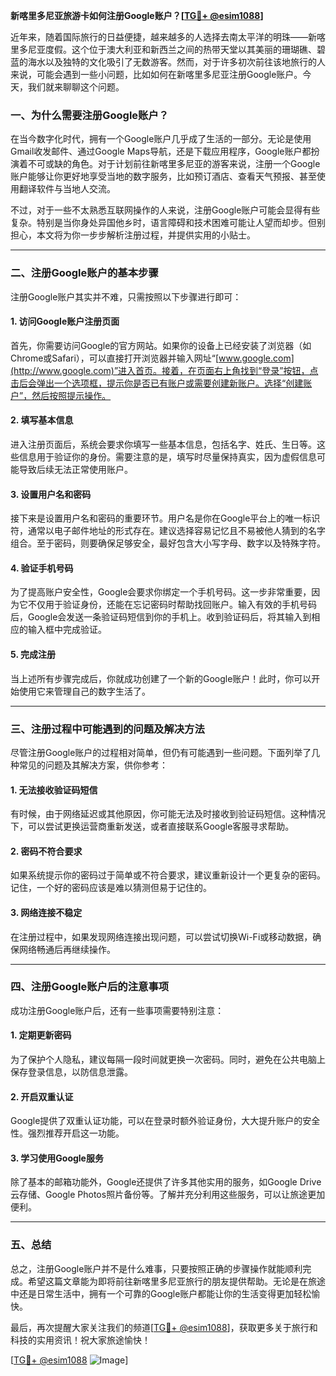 **新喀里多尼亚旅游卡如何注册Google账户？[[TG💪+ @esim1088](https://t.me/s/esim1088)]**

近年来，随着国际旅行的日益便捷，越来越多的人选择去南太平洋的明珠——新喀里多尼亚度假。这个位于澳大利亚和新西兰之间的热带天堂以其美丽的珊瑚礁、碧蓝的海水以及独特的文化吸引了无数游客。然而，对于许多初次前往该地旅行的人来说，可能会遇到一些小问题，比如如何在新喀里多尼亚注册Google账户。今天，我们就来聊聊这个问题。

### 一、为什么需要注册Google账户？

在当今数字化时代，拥有一个Google账户几乎成了生活的一部分。无论是使用Gmail收发邮件、通过Google Maps导航，还是下载应用程序，Google账户都扮演着不可或缺的角色。对于计划前往新喀里多尼亚的游客来说，注册一个Google账户能够让你更好地享受当地的数字服务，比如预订酒店、查看天气预报、甚至使用翻译软件与当地人交流。

不过，对于一些不太熟悉互联网操作的人来说，注册Google账户可能会显得有些复杂。特别是当你身处异国他乡时，语言障碍和技术困难可能让人望而却步。但别担心，本文将为你一步步解析注册过程，并提供实用的小贴士。

---

### 二、注册Google账户的基本步骤

注册Google账户其实并不难，只需按照以下步骤进行即可：

#### 1. 访问Google账户注册页面

首先，你需要访问Google的官方网站。如果你的设备上已经安装了浏览器（如Chrome或Safari），可以直接打开浏览器并输入网址“[www.google.com](http://www.google.com)”进入首页。接着，在页面右上角找到“登录”按钮，点击后会弹出一个选项框，提示你是否已有账户或需要创建新账户。选择“创建账户”，然后按照提示操作。

#### 2. 填写基本信息

进入注册页面后，系统会要求你填写一些基本信息，包括名字、姓氏、生日等。这些信息用于验证你的身份。需要注意的是，填写时尽量保持真实，因为虚假信息可能导致后续无法正常使用账户。

#### 3. 设置用户名和密码

接下来是设置用户名和密码的重要环节。用户名是你在Google平台上的唯一标识符，通常以电子邮件地址的形式存在。建议选择容易记忆且不易被他人猜到的名字组合。至于密码，则要确保足够安全，最好包含大小写字母、数字以及特殊字符。

#### 4. 验证手机号码

为了提高账户安全性，Google会要求你绑定一个手机号码。这一步非常重要，因为它不仅用于验证身份，还能在忘记密码时帮助找回账户。输入有效的手机号码后，Google会发送一条验证码短信到你的手机上。收到验证码后，将其输入到相应的输入框中完成验证。

#### 5. 完成注册

当上述所有步骤完成后，你就成功创建了一个新的Google账户！此时，你可以开始使用它来管理自己的数字生活了。

---

### 三、注册过程中可能遇到的问题及解决方法

尽管注册Google账户的过程相对简单，但仍有可能遇到一些问题。下面列举了几种常见的问题及其解决方案，供你参考：

#### 1. 无法接收验证码短信

有时候，由于网络延迟或其他原因，你可能无法及时接收到验证码短信。这种情况下，可以尝试更换运营商重新发送，或者直接联系Google客服寻求帮助。

#### 2. 密码不符合要求

如果系统提示你的密码过于简单或不符合要求，建议重新设计一个更复杂的密码。记住，一个好的密码应该是难以猜测但易于记住的。

#### 3. 网络连接不稳定

在注册过程中，如果发现网络连接出现问题，可以尝试切换Wi-Fi或移动数据，确保网络畅通后再继续操作。

---

### 四、注册Google账户后的注意事项

成功注册Google账户后，还有一些事项需要特别注意：

#### 1. 定期更新密码

为了保护个人隐私，建议每隔一段时间就更换一次密码。同时，避免在公共电脑上保存登录信息，以防信息泄露。

#### 2. 开启双重认证

Google提供了双重认证功能，可以在登录时额外验证身份，大大提升账户的安全性。强烈推荐开启这一功能。

#### 3. 学习使用Google服务

除了基本的邮箱功能外，Google还提供了许多其他实用的服务，如Google Drive云存储、Google Photos照片备份等。了解并充分利用这些服务，可以让旅途更加便利。

---

### 五、总结

总之，注册Google账户并不是什么难事，只要按照正确的步骤操作就能顺利完成。希望这篇文章能为即将前往新喀里多尼亚旅行的朋友提供帮助。无论是在旅途中还是日常生活中，拥有一个可靠的Google账户都能让你的生活变得更加轻松愉快。

最后，再次提醒大家关注我们的频道[[TG💪+ @esim1088](https://t.me/s/esim1088)]，获取更多关于旅行和科技的实用资讯！祝大家旅途愉快！

[[TG💪+ @esim1088](https://t.me/s/esim1088) ![Image](https://i.postimg.cc/4NQfJmqS/Snipaste-2025-05-13-00-14-12.png)]